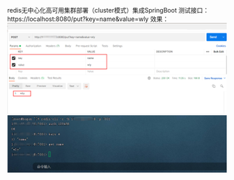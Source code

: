 redis无中心化高可用集群部署（cluster模式）集成SpringBoot
测试接口：
https://localhost:8080/put?key=name&value=wly
效果：
![img.png](img.png)
![img_1.png](img_1.png)

